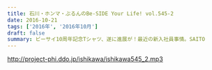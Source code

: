 ```yaml
---
title: 石川・ホンマ・ぶるんのBe-SIDE Your Life! vol.545-2
date: 2016-10-21
tags: ['2016年', '2016年10月']
draft: false
summary: ビーサイ10周年記念Tシャツ、遂に進展が！最近の新入社員事情。SAITO
---
```


http://project-phi.ddo.jp/ishikawa/ishikawa545_2.mp3
